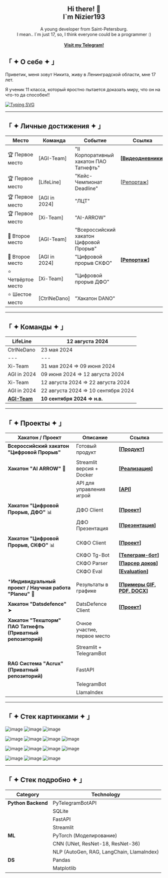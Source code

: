 <!-- Improved compatibility of back to top link: See: https://github.com/othneildrew/Best-README-Template/pull/73 -->
<!--
*** Thanks for checking out the Best-README-Template. If you have a suggestion
*** that would make this better, please fork the repo and create a pull request
*** or simply open an issue with the tag "enhancement".
*** Don't forget to give the project a star!
*** Thanks again! Now go create something AMAZING! :D
-->



<!-- PROJECT SHIELDS -->
<!--
*** I'm using markdown "reference style" links for readability.
*** Reference links are enclosed in brackets [ ] instead of parentheses ( ).
*** See the bottom of this document for the declaration of the reference variables
*** for contributors-url, forks-url, etc. This is an optional, concise syntax you may use.
*** https://www.markdownguide.org/basic-syntax/#reference-style-links
-->


<!-- PROJECT LOGO -->
<br />
<div align="center">

  <h2 align="center">Hi there! 👋 <br />I`m Nizier193</h2>

  <p align="center">
    A young developer from Saint-Petersburg.<br />
    I mean.. I`m just 17, so, I think everyone could be a programmer :)
    <br />
    <br />
    <a href="https://web.telegram.org/k/#@nizier_posts"><strong>Visit my Telegram!</strong></a>
    <br />
  </p>
</div>

<!-- ABOUT THE PROJECT -->
## 「 ✦ О себе ✦ 」
Приветик, меня зовут Никита, живу в Ленинградской области, мне 17 лет.

Я ученик 11 класса, который яростно пытается доказать миру, что он на что-то да способен!!

[![Typing SVG](https://readme-typing-svg.herokuapp.com?color=%2336BCF7&lines=Coding+is+cool+but+freaking+hard)](https://git.io/typing-svg)

---
## 「 ✦ Личные достижения ✦ 」

| Место         | Команда          | Событие                                                        | Ссылка                                                                 |
|---------------|------------------|----------------------------------------------------------------|------------------------------------------------------------------------|
| 🏆 Первое место | [AGI-Team]      | "II Корпоративный хакатон ПАО Татнефть"                      | **[[Видеодневники](https://kss.tatneft.ru/docs/pub/55aee85ceab51e8b4daaeafd0caf8382/default/?session=expired&path=%2F%D0%92%D0%B8%D0%B4%D0%B5%D0%BE%D0%B4%D0%BD%D0%B5%D0%B2%D0%BD%D0%B8%D0%BA%D0%B8%2F)]** |
| 🏆 Первое место | [LifeLine]      | "Кейс-Чемпионат Deadline"                                    | [[Репортаж](https://ren.tv/news/v-rossii/1210751-podvedeny-itogi-pervogo-keis-chempionata-deadline)] |
| 🏆 Первое место | [AGI in 2024]   | "ЛЦТ"                                                        |                                                                        |
| 🏆 Первое место | [Xi-Team]       | "AI-ARROW"                                                   |                                                                        |
| 🥈 Второе место | [AGI-Team]      | "Всероссийский хакатон Цифровой Прорыв"                      |                                                                        |
| 🥈 Второе место | [AGI in 2024]   | "Цифровой прорыв СКФО"                                      | **[[Репортаж](https://vk.com/video-226111401_456239042)]**          |
| ⭐ Четвёртое место | [Xi-Team]      | "Цифровой прорыв ДФО"                                       |                                                                        |
| ⭐ Шестое место  | [CtrlNeDano]    | "Хакатон DANO"                                              |                                                                        |

---
## 「 ✦ Команды ✦ 」
LifeLine | 12 августа 2024
--- | ---
CtrlNeDano | 23 мая 2024
--- | ---
Xi-Team | 31 мая 2024 => 09 июня 2024
AGI in 2024 | 09 июня 2024 => 12 августа 2024
Xi-Team | 12 августа 2024 => 22 августа 2024
AGI in 2024 | 22 августа 2024 => 10 сентября 2024
**[AGI-Team](https://github.com/agi-team-ru)** | **10 сентября 2024 => н.в.**

---
## 「 ✦ Проекты ✦ 」
| Хакатон / Проект                                      | Описание                                                                                          | Ссылка                                                                                                      |
|------------------------------------------------------|---------------------------------------------------------------------------------------------------|-------------------------------------------------------------------------------------------------------------|
| **Всероссийский хакатон "Цифровой Прорыв"**          | Готовый продукт                                                                                  | **[[Продукт](https://github.com/agi-team-ru/viral-clip-maker)]**                                        |
|                                                      |                                                                                                   |                                                                                                             |
| **Хакатон "AI ARROW"** 🏹                           | Streamlit версия + Docker                                                                          | **[[Реализация](https://github.com/Nizier193/dnd-aiarrow-llm)]**                                        |
|                                                      | API для управления игрой                                                                          | **[[API](https://github.com/Nizier193/dnd-aiarrow-llm/tree/master/services/controle_game_api)]**        |
|                                                      |                                                                                                   |                                                                                                             |
| **Хакатон "Цифровой Прорыв, ДФО"** 📊                | ДФО Client                                                                                       | **[[Проект](https://github.com/Nizier193/DFO_HackItON)]**                                                |
|                                                      | ДФО Презентация                                                                                  | **[[Презентация](https://github.com/Nizier193/cp24-dfo-client/blob/master/Генерация%20визуальной%20поддержки.pptx)]** |
|                                                      |                                                                                                   |                                                                                                             |
| **Хакатон "Цифровой Прорыв, СКФО"** 📊               | СКФО Client                                                                                      | **[[Проект](https://github.com/idashevskii/cp-24-skfo)]**                                               |
|                                                      | СКФО Tg-Bot                                                                                     | **[[Телеграм-бот](https://github.com/Nizier193/cp-24-skfo-tg-bot)]**                                   |
|                                                      | СКФО Parser                                                                                     | **[[Парсер доков](https://github.com/Nizier193/cp-24-skfo-parser)]**                                    |
|                                                      | СКФО Eval                                                                                       | **[[Evaluation](https://github.com/bukhanka/cp-24-skfo-gen_ans_eval)]**                                  |
|                                                      |                                                                                                   |                                                                                                             |
| ***Индивидуальный проект / Научная работа "Planeu" 🍃** | Результаты в графике                                                                             | **[[Примеры GIF, PDF, DOCX](https://github.com/Nizier193/planeu-project)]**                              |
|                                                      |                                                                                                   |                                                                                                             |
| **Хакатон "Datsdefence"** ➤                         | DatsDefence Client                                                                                | **[[Проект](https://github.com/Nizier193/datsdefence-12-07)]**                                          |
|                                                      |                                                                                                   |                                                                                                             |
| **Хакатон "Техшторм" ПАО Татнефть (Приватный репозиторий)** | Очное участие, первое место                                                                       |                                                                                                             |
|                                                      | Streamlit + TelegramBot                                                                          |                                                                                                             |
|                                                      |                                                                                                   |                                                                                                             |
| **RAG Система "Acrux" (Приватный репозиторий)**      | FastAPI                                                                                          |                                                                                                             |
|                                                      | TelegramBot                                                                                      |                                                                                                             |
|                                                      | LlamaIndex                                                                                      |                                                                                                             |

---

## 「 ✦ Стек картинками ✦ 」
![image](https://img.shields.io/badge/PyCharm-000000.svg?&style=for-the-badge&logo=PyCharm&logoColor=white)
![image](https://img.shields.io/badge/VSCode-0078D4?style=for-the-badge&logo=visual%20studio%20code&logoColor=white)
![image](https://img.shields.io/badge/Notepad++-90E59A.svg?style=for-the-badge&logo=notepad%2B%2B&logoColor=black)

![image](https://img.shields.io/badge/Python-FFD43B?style=for-the-badge&logo=python&logoColor=blue)
![image](https://img.shields.io/badge/Sqlite-003B57?style=for-the-badge&logo=sqlite&logoColor=white)
![image](https://img.shields.io/badge/Django-092E20?style=for-the-badge&logo=django&logoColor=green)
![image](https://img.shields.io/badge/Docker-2CA5E0?style=for-the-badge&logo=docker&logoColor=white)

![image](https://img.shields.io/badge/Numpy-777BB4?style=for-the-badge&logo=numpy&logoColor=white)
![image](https://img.shields.io/badge/Pandas-2C2D72?style=for-the-badge&logo=pandas&logoColor=white)
![image](https://img.shields.io/badge/PyTorch-EE4C2C?style=for-the-badge&logo=pytorch&logoColor=white)
![image](https://img.shields.io/badge/Colab-F9AB00?style=for-the-badge&logo=googlecolab&color=525252)

![image](https://img.shields.io/badge/ChatGPT-74aa9c?style=for-the-badge&logo=openai&logoColor=white)
![image](https://img.shields.io/badge/Gemini-8E75B2?style=for-the-badge&logo=googlebard&logoColor=fff)
![image](https://img.shields.io/badge/github%20copilot-000000?style=for-the-badge&logo=githubcopilot&logoColor=white)

---

## 「 ✦ Стек подробно ✦ 」
     
| **Category**       | **Technology**            |
|--------------------|---------------------------|
| **Python Backend**  | PyTelegramBotAPI          |
|                    | SQLite                    |
|                    | FastAPI                   |
|                    | Streamlit                 |
| **ML**             | PyTorch (Моделирование)   |
|                    | CNN (UNet, ResNet-18, ResNet-36) |
|                    | NLP (AutoGen, RAG, LangChain, LlamaIndex) |
| **DS**             | Pandas                    |
|                    | Matplotlib                |
